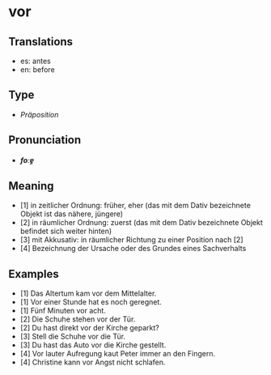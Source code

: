 # vor
## Translations
- es: antes
- en: before
## Type
- _Präposition_
## Pronunciation
- **_foːɐ̯_**
## Meaning
- [1] in zeitlicher Ordnung: früher, eher (das mit dem Dativ bezeichnete Objekt ist das nähere, jüngere)
- [2] in räumlicher Ordnung: zuerst (das mit dem Dativ bezeichnete Objekt befindet sich weiter hinten)
- [3] mit Akkusativ: in räumlicher Richtung zu einer Position nach [2]
- [4] Bezeichnung der Ursache oder des Grundes eines Sachverhalts
## Examples
- [1] Das Altertum kam vor dem Mittelalter.
- [1] Vor einer Stunde hat es noch geregnet.
- [1] Fünf Minuten vor acht.
- [2] Die Schuhe stehen vor der Tür.
- [2] Du hast direkt vor der Kirche geparkt?
- [3] Stell die Schuhe vor die Tür.
- [3] Du hast das Auto vor die Kirche gestellt.
- [4] Vor lauter Aufregung kaut Peter immer an den Fingern.
- [4] Christine kann vor Angst nicht schlafen.
